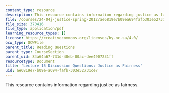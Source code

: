 ```yaml
---
content_type: resource
description: This resource contains information regarding justice as fairness.
file: /courses/24-04j-justice-spring-2012/ae6819e7b09ea694fafb303e52731ce7_MIT24_04JS12_disc15.pdf
file_size: 370416
file_type: application/pdf
learning_resource_types: []
license: https://creativecommons.org/licenses/by-nc-sa/4.0/
ocw_type: OCWFile
parent_title: Reading Questions
parent_type: CourseSection
parent_uid: 84a64a67-731d-48eb-00ac-dee4907231ff
resourcetype: Document
title: 'Lecture 15 Discussion Questions: Justice as Fairness'
uid: ae6819e7-b09e-a694-fafb-303e52731ce7
---
```

This resource contains information regarding justice as fairness.